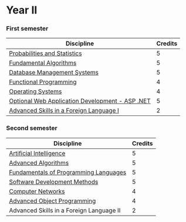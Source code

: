 # Year II

### First semester

| Discipline                                       | Credits |
|--------------------------------------------------|---------|
| [Probabilities and Statistics](https://github.com/anamariapanait10/FMI-materials/tree/master/Year%20II/sem%201/Probabilitati%20si%20statistica)                     |    5    |
| [Fundamental Algorithms](https://github.com/anamariapanait10/FMI-materials/tree/master/Year%20II/sem%201/Algoritmi%20fundamentali)                           |    5    |
| [Database Management Systems](https://github.com/anamariapanait10/FMI-materials/tree/master/Year%20II/sem%201/Sisteme%20de%20gestiune%20a%20bazelor%20de%20date)                      |    5    |
| [Functional Programming](https://github.com/anamariapanait10/FMI-materials/tree/master/Year%20II/sem%201/Programare%20functionala)                           |    4    |
| [Operating Systems](https://github.com/anamariapanait10/FMI-materials/tree/master/Year%20II/sem%201/Sisteme%20de%20operare)                                |    4    |
| [Optional Web Application Development - ASP .NET](https://github.com/anamariapanait10/FMI-materials/tree/master/Year%20II/sem%201/Dezvoltarea%20aplicatiilor%20web%20-%20ASP.NET)  |    5    |
| [Advanced Skills in a Foreign Language I](https://github.com/anamariapanait10/FMI-materials/tree/master/Year%20II/sem%201/Competente%20avansate%20intr-o%20limba%20straina%20I)          |    2    |

### Second semester

| Discipline                                       | Credits |
|--------------------------------------------------|---------|
| [Artificial Intelligence](https://github.com/anamariapanait10/FMI-materials/tree/master/Year%20II/sem%202/Inteligenta%20artificiala)                          |    5    |
| [Advanced Algorithms](https://github.com/anamariapanait10/FMI-materials/tree/master/Year%20II/sem%202/Algoritmi%20avansati)                              |    5    |
| [Fundamentals of Programming Languages](https://github.com/anamariapanait10/FMI-materials/tree/master/Year%20II/sem%202/Fundamentele%20limbajelor%20de%20programare)           |    5    |
| [Software Development Methods](https://github.com/anamariapanait10/FMI-materials/tree/master/Year%20II/sem%202/Metode%20de%20dezvoltare%20software)                     |    5    |
| [Computer Networks](https://github.com/anamariapanait10/FMI-materials/tree/master/Year%20II/sem%202/Retele%20de%20calculatoare/laborator)                                |    4    |
| [Advanced Object Programming](https://github.com/anamariapanait10/FMI-materials/tree/master/Year%20II/sem%202/Programare%20avansata%20pe%20obiecte)                      |    4    |
| Advanced Skills in a Foreign Language II         |    2    |
